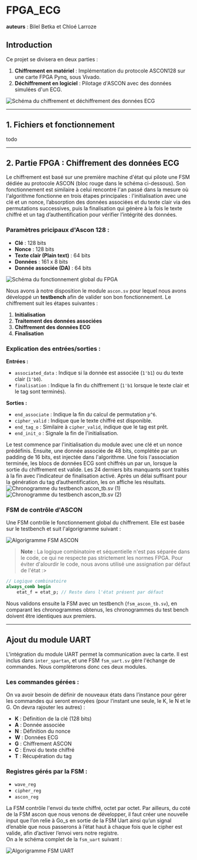 # FPGA_ECG

__auteurs__ : Bilel Betka et Chloé Larroze

## Introduction

Ce projet se divisera en deux parties :

1. **Chiffrement en matériel** : Implémentation du protocole ASCON128 sur une carte FPGA Pynq, sous Vivado.
2. **Déchiffrement en logiciel** : Pilotage d'ASCON avec des données simulées d'un ECG.

![Schéma du chiffrement et déchiffrement des données ECG](./images/schema1.png)

---

## 1. Fichiers et fonctionnement

todo

---

## 2. Partie FPGA : Chiffrement des données ECG

Le chiffrement est basé sur une première machine d'état qui pilote une FSM dédiée au protocole ASCON (bloc rouge dans le schéma ci-dessous). Son fonctionnement est similaire à celui rencontré l'an passé dans la mesure où l'algorithme fonctionne en trois étapes principales : l'initialisation avec une clé et un nonce, l’absorption des données associées et du texte clair via des permutations successives, puis la finalisation qui génère à la fois le texte chiffré et un tag d’authentification pour vérifier l’intégrité des données.

### Paramètres pricipaux d'Ascon 128 :

- **Clé** : 128 bits
- **Nonce** : 128 bits
- **Texte clair (Plain text)** : 64 bits
- **Données** : 161 x 8 bits
- **Donnée associée (DA)** : 64 bits

![Schéma du fonctionnement global du FPGA](./images/schema2.png)

Nous avons à notre disposition le module `ascon.sv` pour lequel nous avons développé un **testbench** afin de valider son bon fonctionnement. Le chiffrement suit les étapes suivantes :
1. **Initialisation**
2. **Traitement des données associées**
3. **Chiffrement des données ECG**
4. **Finalisation**

### Explication des entrées/sorties :
**Entrées :**
- `associated_data` : Indique si la donnée est associée (`1'b1`) ou du texte clair (`1'b0`).
- `finalisation` : Indique la fin du chiffrement (`1'b1` lorsque le texte clair et le tag sont terminés).

**Sorties :**
- `end_associate` : Indique la fin du calcul de permutation `p^6`.
- `cipher_valid` : Indique que le texte chiffré est disponible.
- `end_tag_o` : Similaire à `cipher_valid`, indique que le tag est prêt.
- `end_init_o` : Signale la fin de l'initialisation.

Le test commence par l'initialisation du module avec une clé et un nonce prédéfinis. Ensuite, une donnée associée de 48 bits, complétée par un padding de 16 bits, est injectée dans l'algorithme. Une fois l'association terminée, les blocs de données ECG sont chiffrés un par un, lorsque la sortie du chiffrement est valide. Les 24 derniers bits manquants sont traités à la fin avec l’indicateur de finalisation activé. Après un délai suffisant pour la génération du tag d’authentification, les on affiche les résultats.
![Chronogramme du testbench ascon_tb.sv (1)](./images/wave1.png)  
![Chronogramme du testbench ascon_tb.sv (2)](./images/wave2.png)

### FSM de contrôle d'ASCON

Une FSM contrôle le fonctionnement global du chiffrement. Elle est basée sur le testbench et suit l'algorigramme suivant :

![Algorigramme FSM ASCON](./images/FSM_ASCON.png)

> **Note** : La logique combinatoire et séquentielle n'est pas séparée dans le code, ce qui ne respecte pas strictement les normes FPGA. Pour éviter d'alourdir le code, nous avons utilisé une assignation par défaut de l'état :>

```systemverilog
// Logique combinatoire
always_comb begin
    etat_f = etat_p; // Reste dans l'état présent par défaut 
```

Nous validons ensuite la FSM avec un testbench (`fsm_ascon_tb.sv`), en comparant les chronogrammes obtenus, les chronogrammes du test bench doivent être identiques aux premiers.

---

## Ajout du module UART

L'intégration du module UART permet la communication avec la carte. Il est inclus dans `inter_spartan`, et une FSM `fsm_uart.sv` gère l'échange de commandes. Nous complèterons donc ces deux modules. 

### Les commandes gérées :
On va avoir besoin de définir de nouveaux états dans l’instance pour gérer les commandes qui seront envoyées (pour l’instant une seule, le K, le N et le G. On devra rajouter les autres)  : 
- **K** : Définition de la clé (128 bits)  
- **A** : Donnée associée  
- **N** : Définition du nonce  
- **W** : Données ECG  
- **G** : Chiffrement ASCON  
- **C** : Envoi du texte chiffré  
- **T** : Récupération du tag  

### Registres gérés par la FSM :
- `wave_reg`  
- `cipher_reg`  
- `ascon_reg`  

La FSM contrôle l'envoi du texte chiffré, octet par octet. Par ailleurs, du coté de la FSM ascon que nous venons de développer, il faut créer une nouvelle input que l’on relie à Go_s en sortie de la FSM Uart ainsi qu’un signal d’enable que nous passerons à l’état haut à chaque fois que le cipher est valide, afin d’activer l’envoi vers notre registre.  
On a le schéma complet de la `fsm_uart` suivant : 


![Algorigramme FSM UART](./images/graph-fsm_uart.svg)



